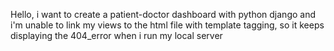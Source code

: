 Hello, i want to create a patient-doctor dashboard with python django and i'm unable to link my views to the html file with template tagging, so it keeps displaying the 404_error when i run my local server
